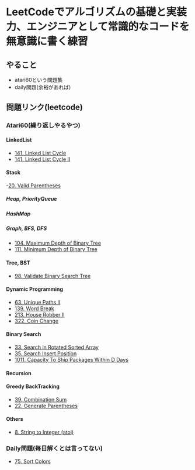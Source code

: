 # LeetCodeでアルゴリズムの基礎と実装力、エンジニアとして常識的なコードを無意識に書く練習

## やること
- atari60という問題集
- daily問題(余裕があれば)



## 問題リンク(leetcode)

### Atari60(繰り返しやるやつ)


#### LinkedList
- [141. Linked List Cycle](https://leetcode.com/problems/linked-list-cycle/)
- [141. Linked List Cycle II](https://leetcode.com/problems/linked-list-cycle-ii/)

#### Stack
-[20. Valid Parentheses](https://leetcode.com/problems/valid-parentheses/)

##### Heap, PriorityQueue

##### HashMap

##### Graph, BFS, DFS
- [104. Maximum Depth of Binary Tree](https://leetcode.com/problems/maximum-depth-of-binary-tree/)
- [111. Minimum Depth of Binary Tree](https://leetcode.com/problems/minimum-depth-of-binary-tree/)

#### Tree, BST
- [98. Validate Binary Search Tree](https://leetcode.com/problems/validate-binary-search-tree/)

#### Dynamic Programming
- [63. Unique Paths II](https://leetcode.com/problems/unique-paths-ii/)
- [139. Word Break](https://leetcode.com/problems/word-break/)
- [213. House Robber II](https://leetcode.com/problems/house-robber-ii/)
- [322. Coin Change](https://leetcode.com/problems/coin-change/)

#### Binary Search
- [33. Search in Rotated Sorted Array](https://leetcode.com/problems/search-in-rotated-sorted-array/)
- [35. Search Insert Position](https://leetcode.com/problems/search-insert-position/)
- [1011. Capacity To Ship Packages Within D Days](https://leetcode.com/problems/capacity-to-ship-packages-within-d-days)


#### Recursion

#### Greedy BackTracking
- [39. Combination Sum](https://leetcode.com/problems/combination-sum/)
- [22. Generate Parentheses](https://leetcode.com/problems/generate-parentheses/)

#### Others
- [8. String to Integer (atoi)](https://leetcode.com/problems/string-to-integer-atoi/)


### Daily問題(毎日解くとは言ってない)
- [75. Sort Colors](https://leetcode.com/problems/sort-colors/?envType=daily-question&envId=2024-06-12)